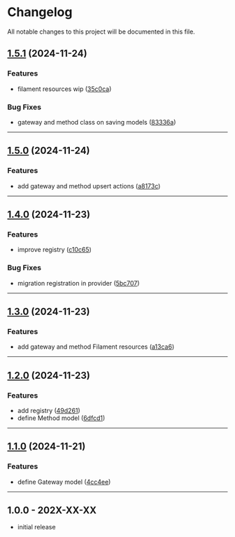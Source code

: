 # Changelog
All notable changes to this project will be documented in this file.
 
## [1.5.1](https://github.com/iBroStudio/lunar-payment-method-manager/compare/v1.5.0...HEAD) (2024-11-24)
### Features
* filament resources wip ([35c0ca](https://github.com/iBroStudio/lunar-payment-method-manager/commit/35c0ca525b9983897f91d8c83b168d92b1fe347d))
### Bug Fixes
* gateway and method class on saving models ([83336a](https://github.com/iBroStudio/lunar-payment-method-manager/commit/83336aa1a268436c6d86867cfed0a9b883c76eaf))

---

## [1.5.0](https://github.com/iBroStudio/lunar-payment-method-manager/compare/v1.4.0...HEAD) (2024-11-24)
### Features
* add gateway and method upsert actions ([a8173c](https://github.com/iBroStudio/lunar-payment-method-manager/commit/a8173cf27faf74a4c73e71b4146a39bd3ac7fc43))

---

## [1.4.0](https://github.com/iBroStudio/lunar-payment-method-manager/compare/v1.3.0...HEAD) (2024-11-23)
### Features
* improve registry ([c10c65](https://github.com/iBroStudio/lunar-payment-method-manager/commit/c10c65e7c96a562fd851f0ac40e963240db69624))
### Bug Fixes
* migration registration in provider ([5bc707](https://github.com/iBroStudio/lunar-payment-method-manager/commit/5bc7079933fc3df6b76ac94a86681204cca7bb11))

---

## [1.3.0](https://github.com/iBroStudio/lunar-payment-method-manager/compare/v1.2.0...HEAD) (2024-11-23)
### Features
* add gateway and method Filament resources ([a13ca6](https://github.com/iBroStudio/lunar-payment-method-manager/commit/a13ca65ce3a4d654c1aaef1b04660b178d0cdd5f))

---

## [1.2.0](https://github.com/iBroStudio/lunar-payment-method-manager/compare/v1.1.0...HEAD) (2024-11-23)
### Features
* add registry ([49d261](https://github.com/iBroStudio/lunar-payment-method-manager/commit/49d261778f07435a2d69c111804b5f181bb8ed4f))
* define Method model ([6dfcd1](https://github.com/iBroStudio/lunar-payment-method-manager/commit/6dfcd1b51bc73e8bfbd7fe499d6fa087e9827192))

---

## [1.1.0](https://github.com/iBroStudio/lunar-payment-method-manager/compare/v1.0.0...HEAD) (2024-11-21)
### Features
* define Gateway model ([4cc4ee](https://github.com/iBroStudio/lunar-payment-method-manager/commit/4cc4eee91995d2bd6888e0f869e6ec255e5430b7))

---

## 1.0.0 - 202X-XX-XX

- initial release

